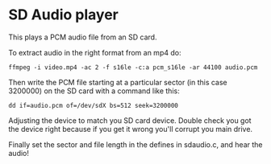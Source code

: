 # SD Audio player

This plays a PCM audio file from an SD card.

To extract audio in the right format from an mp4 do:
```
ffmpeg -i video.mp4 -ac 2 -f s16le -c:a pcm_s16le -ar 44100 audio.pcm
```

Then write the PCM file starting at  a particular sector (in this case 3200000) on the SD card with a command like this:
```
dd if=audio.pcm of=/dev/sdX bs=512 seek=3200000
```
Adjusting the device to match you SD card device.  Double check you got the device right because if you get it wrong you'll corrupt you main drive.

Finally set the sector and file length in the defines in sdaudio.c, and hear the audio!
